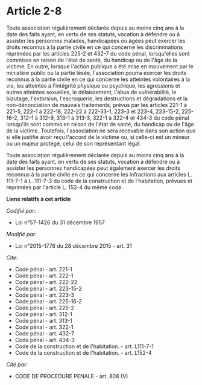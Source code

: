 # Article 2-8

Toute association régulièrement déclarée depuis au moins cinq ans à la date des faits ayant, en vertu de ses statuts,
vocation à défendre ou à assister les personnes malades, handicapées ou âgées peut exercer les droits reconnus à la partie
civile en ce qui concerne les discriminations réprimées par les articles 225-2 et 432-7 du code pénal, lorsqu'elles sont
commises en raison de l'état de santé, du handicap ou de l'âge de la victime. En outre, lorsque l'action publique a été mise
en mouvement par le ministère public ou la partie lésée, l'association pourra exercer les droits reconnus à la partie civile
en ce qui concerne les atteintes volontaires à la vie, les atteintes à l'intégrité physique ou psychique, les agressions et
autres atteintes sexuelles, le délaissement, l'abus de vulnérabilité, le bizutage, l'extorsion, l'escroquerie, les
destructions et dégradations et la non-dénonciation de mauvais traitements, prévus par les articles 221-1 à 221-5, 222-1 à
222-18, 222-22 à 222-33-1, 223-3 et 223-4,
223-15-2, 225-16-2,
312-1 à 312-9, 313-1 à 313-3, 322-1 à 322-4 et 434-3 du code pénal lorsqu'ils sont commis en raison de l'état de santé, du
handicap ou de l'âge de la victime. Toutefois, l'association ne sera recevable dans son action que si elle justifie avoir
reçu l'accord de la victime ou, si celle-ci est un mineur ou un majeur protégé, celui de son représentant légal. 

Toute association régulièrement déclarée depuis au moins cinq ans à la date des faits ayant, en vertu de ses statuts,
vocation à défendre ou à assister les personnes handicapées peut également exercer les droits reconnus à la partie civile en
ce qui concerne les infractions aux articles L. 111-7-1 à L. 111-7-3 du code de la construction et de l'habitation, prévues
et réprimées par l'article L. 152-4 du même code.

**Liens relatifs à cet article**

_Codifié par_:

  - Loi n°57-1426 du 31 décembre 1957

_Modifié par_:

  - Loi n°2015-1776 du 28 décembre 2015 - art. 31

_Cite_:

  - Code pénal - art. 221-1
  - Code pénal - art. 222-1
  - Code pénal - art. 222-22
  - Code pénal - art. 223-15-2
  - Code pénal - art. 223-3
  - Code pénal - art. 225-16-2
  - Code pénal - art. 225-2
  - Code pénal - art. 312-1
  - Code pénal - art. 313-1
  - Code pénal - art. 322-1
  - Code pénal - art. 432-7
  - Code pénal - art. 434-3
  - Code de la construction et de l'habitation. - art. L111-7-1
  - Code de la construction et de l'habitation. - art. L152-4

_Cité par_:

  - CODE DE PROCEDURE PENALE - art. 808 (V)
